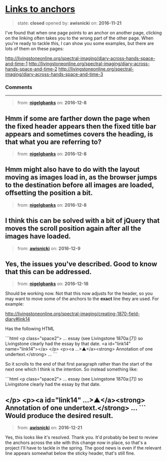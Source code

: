 # [Links to anchors](https://github.com/livingstoneonline/livingstoneonline/issues/109)

> state: **closed** opened by: **awisnicki** on: **2016-11-21**

I&#x27;ve found that when one page points to an anchor on another page, clicking on the linking often takes you to the wrong part of the other page. When you&#x27;re ready to tackle this, I can show you some examples, but there are lots of them on these pages:

http://livingstoneonline.org/spectral-imaging/diary-across-hands-space-and-time-1
http://livingstoneonline.org/spectral-imaging/diary-across-hands-space-and-time-2
http://livingstoneonline.org/spectral-imaging/diary-across-hands-space-and-time-3



### Comments

---
> from: [**nigelgbanks**](https://github.com/livingstoneonline/livingstoneonline/issues/109#issuecomment-265850679) on: **2016-12-8**

Hmm if some are farther down the page when the fixed header appears then the fixed title bar appears and sometimes covers the heading, is that what you are referring to?
---
> from: [**nigelgbanks**](https://github.com/livingstoneonline/livingstoneonline/issues/109#issuecomment-265861321) on: **2016-12-8**

Hmm might also have to do with the layout moving as images load in, as the browser jumps to the destination before all images are loaded, offsetting the position a bit.
---
> from: [**nigelgbanks**](https://github.com/livingstoneonline/livingstoneonline/issues/109#issuecomment-265861756) on: **2016-12-8**

I think this can be solved with a bit of jQuery that moves the scroll position again after all the images have loaded.
---
> from: [**awisnicki**](https://github.com/livingstoneonline/livingstoneonline/issues/109#issuecomment-266036656) on: **2016-12-9**

Yes, the issues you&#x27;ve described. Good to know that this can be addressed.
---
> from: [**nigelgbanks**](https://github.com/livingstoneonline/livingstoneonline/issues/109#issuecomment-267848023) on: **2016-12-18**

Should be working now. Not that this now adjusts for the header, so you may want to move some of the anchors to the **exact** line they are used. For example: 

http://livingstoneonline.org/spectral-imaging/creating-1870-field-diary#link14

Has the following HTML

&#x60;&#x60;&#x60;html
&lt;p class&#x3D;&quot;space2&quot;&gt;
... essay (see Livingstone 1870a:[7]) so Livingstone clearly had the essay by that date.
&lt;a id&#x3D;&quot;link14&quot; name&#x3D;&quot;link14&quot;&gt;&lt;/a&gt;
&lt;/p&gt;
&lt;p&gt;&lt;a ...&gt;▲&lt;/a&gt;&lt;strong&gt; Annotation of one undertext.&lt;/strong&gt; ...
&#x60;&#x60;&#x60;

So it scrolls to the end of that first paragraph rather than the start of the next one which I think is the intention. So instead something like:

&#x60;&#x60;&#x60;html
&lt;p class&#x3D;&quot;space2&quot;&gt;
... essay (see Livingstone 1870a:[7]) so Livingstone clearly had the essay by that date.

&lt;/p&gt;
&lt;p&gt;&lt;a id&#x3D;&quot;link14&quot; ...&gt;▲&lt;/a&gt;&lt;strong&gt; Annotation of one undertext.&lt;/strong&gt; ...
&#x60;&#x60;&#x60;
Would produce the desired result.
---
> from: [**awisnicki**](https://github.com/livingstoneonline/livingstoneonline/issues/109#issuecomment-268514207) on: **2016-12-21**

Yes, this looks like it&#x27;s resolved. Thank you. It&#x27;d probably be best to review the anchors across the site with this change now in place, so that&#x27;s a project I&#x27;ll have to tackle in the spring. The good news is even if the relevant line appears somewhat below the sticky header, that&#x27;s still fine.
